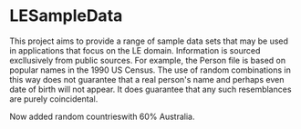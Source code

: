 # LESampleData
This project aims to provide a range of sample data sets that may be used in applications that focus on the LE domain.
Information is sourced excllusively from public sources. For example, the Person file is based on popular names in the 1990 US Census.
The use of random combinations in this way does not guarantee that a real person's name and perhaps even date of birth will not appear.
It does guarantee that any such resemblances are purely coincidental.

Now added random countrieswith 60% Australia.
